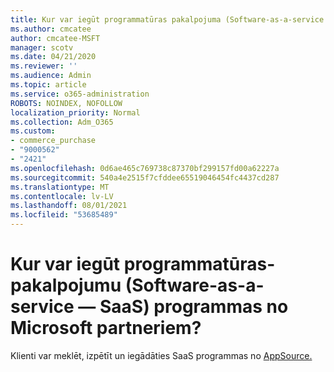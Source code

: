 ```yaml
---
title: Kur var iegūt programmatūras pakalpojuma (Software-as-a-service — SaaS) programmas?
ms.author: cmcatee
author: cmcatee-MSFT
manager: scotv
ms.date: 04/21/2020
ms.reviewer: ''
ms.audience: Admin
ms.topic: article
ms.service: o365-administration
ROBOTS: NOINDEX, NOFOLLOW
localization_priority: Normal
ms.collection: Adm_O365
ms.custom:
- commerce_purchase
- "9000562"
- "2421"
ms.openlocfilehash: 0d6ae465c769738c87370bf299157fd00a62227a
ms.sourcegitcommit: 540a4e2515f7cfddee65519046454fc4437cd287
ms.translationtype: MT
ms.contentlocale: lv-LV
ms.lasthandoff: 08/01/2021
ms.locfileid: "53685489"
---
```

# <a name="where-do-i-get-software-as-a-service-saas-apps-from-microsoft-partners"></a>Kur var iegūt programmatūras-pakalpojumu (Software-as-a-service — SaaS) programmas no Microsoft partneriem?

Klienti var meklēt, izpētīt un iegādāties SaaS programmas no [AppSource.](https://appsource.microsoft.com)
